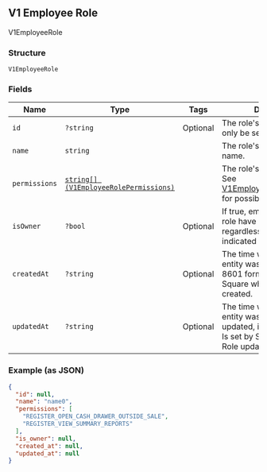 ## V1 Employee Role

V1EmployeeRole

### Structure

`V1EmployeeRole`

### Fields

| Name | Type | Tags | Description |
|  --- | --- | --- | --- |
| `id` | `?string` | Optional | The role's unique ID, Can only be set by Square. |
| `name` | `string` |  | The role's merchant-defined name. |
| `permissions` | [`string[] (V1EmployeeRolePermissions)`](/doc/models/v1-employee-role-permissions.md) |  | The role's permissions.<br>See [V1EmployeeRolePermissions](#type-v1employeerolepermissions) for possible values |
| `isOwner` | `?bool` | Optional | If true, employees with this role have all permissions, regardless of the values indicated in permissions. |
| `createdAt` | `?string` | Optional | The time when the employee entity was created, in ISO 8601 format. Is set by Square when the Role is created. |
| `updatedAt` | `?string` | Optional | The time when the employee entity was most recently updated, in ISO 8601 format. Is set by Square when the Role updated. |

### Example (as JSON)

```json
{
  "id": null,
  "name": "name0",
  "permissions": [
    "REGISTER_OPEN_CASH_DRAWER_OUTSIDE_SALE",
    "REGISTER_VIEW_SUMMARY_REPORTS"
  ],
  "is_owner": null,
  "created_at": null,
  "updated_at": null
}
```

